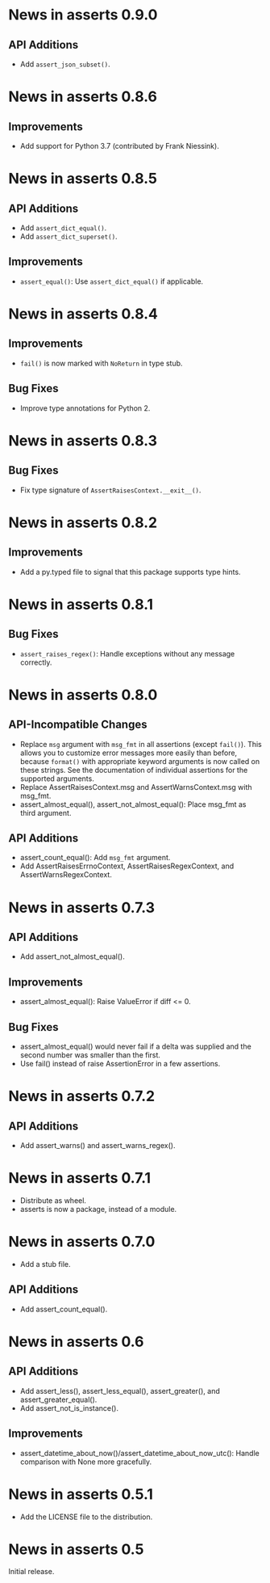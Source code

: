 News in asserts 0.9.0
=====================

API Additions
-------------

* Add `assert_json_subset()`.

News in asserts 0.8.6
=====================

Improvements
------------

* Add support for Python 3.7 (contributed by Frank Niessink).

News in asserts 0.8.5
=====================

API Additions
-------------

* Add `assert_dict_equal()`.
* Add `assert_dict_superset()`.

Improvements
------------

* `assert_equal()`: Use `assert_dict_equal()` if applicable.

News in asserts 0.8.4
=====================

Improvements
------------

* `fail()` is now marked with `NoReturn` in type stub.

Bug Fixes
---------

* Improve type annotations for Python 2.

News in asserts 0.8.3
=====================

Bug Fixes
---------

* Fix type signature of `AssertRaisesContext.__exit__()`.

News in asserts 0.8.2
=====================

Improvements
------------

* Add a py.typed file to signal that this package supports type hints.

News in asserts 0.8.1
=====================

Bug Fixes
---------

* `assert_raises_regex()`: Handle exceptions without any message correctly.

News in asserts 0.8.0
=====================

API-Incompatible Changes
------------------------

* Replace `msg` argument with `msg_fmt` in all assertions (except `fail()`).
  This allows you to customize error messages more easily than before, because
  `format()` with appropriate keyword arguments is now called on these
  strings. See the documentation of individual assertions for the supported
  arguments.
* Replace AssertRaisesContext.msg and AssertWarnsContext.msg with msg_fmt.
* assert_almost_equal(), assert_not_almost_equal(): Place msg_fmt as third
  argument.

API Additions
-------------

* assert_count_equal(): Add `msg_fmt` argument.
* Add AssertRaisesErrnoContext, AssertRaisesRegexContext, and
  AssertWarnsRegexContext.

News in asserts 0.7.3
=====================

API Additions
-------------

* Add assert_not_almost_equal().

Improvements
------------

* assert_almost_equal(): Raise ValueError if diff <= 0.

Bug Fixes
---------

* assert_almost_equal() would never fail if a delta was supplied and the
  second number was smaller than the first.
* Use fail() instead of raise AssertionError in a few assertions.

News in asserts 0.7.2
=====================

API Additions
-------------

* Add assert_warns() and assert_warns_regex().

News in asserts 0.7.1
=====================

* Distribute as wheel.
* asserts is now a package, instead of a module.

News in asserts 0.7.0
=====================

* Add a stub file.

API Additions
-------------

* Add assert_count_equal().

News in asserts 0.6
===================

API Additions
-------------

* Add assert_less(), assert_less_equal(), assert_greater(), and
  assert_greater_equal().
* Add assert_not_is_instance().

Improvements
------------

* assert_datetime_about_now()/assert_datetime_about_now_utc(): Handle
  comparison with None more gracefully.

News in asserts 0.5.1
=====================

* Add the LICENSE file to the distribution.

News in asserts 0.5
===================

Initial release.
